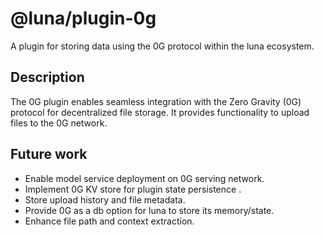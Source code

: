# @luna/plugin-0g

A plugin for storing data using the 0G protocol within the luna ecosystem.

## Description

The 0G plugin enables seamless integration with the Zero Gravity (0G) protocol for decentralized file storage. It provides functionality to upload files to the 0G network.

## Future work

- Enable model service deployment on 0G serving network.
- Implement 0G KV store for plugin state persistence .
- Store upload history and file metadata.
- Provide 0G as a db option for luna to store its memory/state.
- Enhance file path and context extraction.
